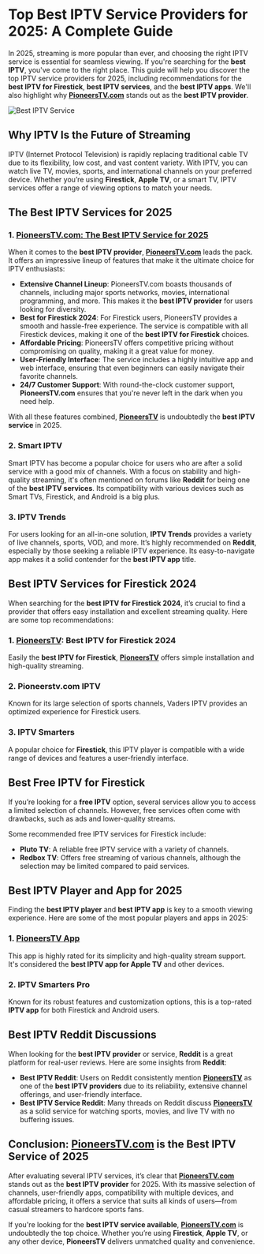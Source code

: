 # Top Best IPTV Service Providers for 2025: A Complete Guide

In 2025, streaming is more popular than ever, and choosing the right IPTV service is essential for seamless viewing. If you're searching for the **best IPTV**, you've come to the right place. This guide will help you discover the top IPTV service providers for 2025, including recommendations for the **best IPTV for Firestick**, **best IPTV services**, and the **best IPTV apps**. We'll also highlight why **[PioneersTV.com](https://pioneerstv.com)** stands out as the **best IPTV provider**.

![Best IPTV Service](https://media-hosting.imagekit.io/ae5faef3583d4474/Screenshot%202025-04-11%20173542.png?Expires=1838997351&Key-Pair-Id=K2ZIVPTIP2VGHC&Signature=b7wtpPPia6tBpQI1xINVGO630wCzBb9JM99tMHGp9MsK0PBwVOF6~EAEg3M2~VRSEkwIx6eguDh1qxRp0PIVLATQeD5NgPsKJj1JXiqj-naFZgIBBVIsBt~X-SubZIRHc0oudBvUP83amYMHlVxgYBvyCTiiYDnuyhqX0UoayVI3yjlfVCmbSeU~0Qw2Wi8vZpSVPfHTYwwcnxk7CxdHEyXXFPQUfNuZ12nHn~AMCiOtRdnzTJUnKDR3WaOuIy5hHgF9LWiIj9-K~cgPd3jXTAzniQJlbMrWLYN9sB1tAETZ4QuQdgoVMj~hqm3kjz4yA3qXcH44jouSLuV5Cij47Q__)

## Why IPTV Is the Future of Streaming

IPTV (Internet Protocol Television) is rapidly replacing traditional cable TV due to its flexibility, low cost, and vast content variety. With IPTV, you can watch live TV, movies, sports, and international channels on your preferred device. Whether you’re using **Firestick**, **Apple TV**, or a smart TV, IPTV services offer a range of viewing options to match your needs.

## The Best IPTV Services for 2025

### 1. [PioneersTV.com: The Best IPTV Service for 2025](https://pioneerstv.com)

When it comes to the **best IPTV provider**, **[PioneersTV.com](https://pioneerstv.com)** leads the pack. It offers an impressive lineup of features that make it the ultimate choice for IPTV enthusiasts:

- **Extensive Channel Lineup**: PioneersTV.com boasts thousands of channels, including major sports networks, movies, international programming, and more. This makes it the **best IPTV provider** for users looking for diversity.
- **Best for Firestick 2024**: For Firestick users, PioneersTV provides a smooth and hassle-free experience. The service is compatible with all Firestick devices, making it one of the **best IPTV for Firestick** choices.
- **Affordable Pricing**: PioneersTV offers competitive pricing without compromising on quality, making it a great value for money.
- **User-Friendly Interface**: The service includes a highly intuitive app and web interface, ensuring that even beginners can easily navigate their favorite channels.
- **24/7 Customer Support**: With round-the-clock customer support, **PioneersTV.com** ensures that you're never left in the dark when you need help.
  
With all these features combined, **[PioneersTV](https://pioneerstv.com)** is undoubtedly the **best IPTV service** in 2025.

### 2. Smart IPTV

Smart IPTV has become a popular choice for users who are after a solid service with a good mix of channels. With a focus on stability and high-quality streaming, it's often mentioned on forums like **Reddit** for being one of the **best IPTV services**. Its compatibility with various devices such as Smart TVs, Firestick, and Android is a big plus.

### 3. IPTV Trends

For users looking for an all-in-one solution, **IPTV Trends** provides a variety of live channels, sports, VOD, and more. It’s highly recommended on **Reddit**, especially by those seeking a reliable IPTV experience. Its easy-to-navigate app makes it a solid contender for the **best IPTV app** title.

## Best IPTV Services for Firestick 2024

When searching for the **best IPTV for Firestick 2024**, it’s crucial to find a provider that offers easy installation and excellent streaming quality. Here are some top recommendations:

### 1. [PioneersTV](https://pioneerstv.com): Best IPTV for Firestick 2024

Easily the **best IPTV for Firestick**, **[PioneersTV](https://pioneerstv.com)** offers simple installation and high-quality streaming.

### 2. Pioneerstv.com IPTV

Known for its large selection of sports channels, Vaders IPTV provides an optimized experience for Firestick users.

### 3. IPTV Smarters

A popular choice for **Firestick**, this IPTV player is compatible with a wide range of devices and features a user-friendly interface.

## Best Free IPTV for Firestick

If you’re looking for a **free IPTV** option, several services allow you to access a limited selection of channels. However, free services often come with drawbacks, such as ads and lower-quality streams.

Some recommended free IPTV services for Firestick include:

- **Pluto TV**: A reliable free IPTV service with a variety of channels.
- **Redbox TV**: Offers free streaming of various channels, although the selection may be limited compared to paid services.

## Best IPTV Player and App for 2025

Finding the **best IPTV player** and **best IPTV app** is key to a smooth viewing experience. Here are some of the most popular players and apps in 2025:

### 1. [PioneersTV App](https://pioneerstv.com)

This app is highly rated for its simplicity and high-quality stream support. It's considered the **best IPTV app for Apple TV** and other devices.

### 2. IPTV Smarters Pro

Known for its robust features and customization options, this is a top-rated **IPTV app** for both Firestick and Android users.

## Best IPTV Reddit Discussions

When looking for the **best IPTV provider** or service, **Reddit** is a great platform for real-user reviews. Here are some insights from **Reddit**:

- **Best IPTV Reddit**: Users on Reddit consistently mention **[PioneersTV](https://pioneerstv.com)** as one of the **best IPTV providers** due to its reliability, extensive channel offerings, and user-friendly interface.
- **Best IPTV Service Reddit**: Many threads on Reddit discuss **[PioneersTV](https://pioneerstv.com)** as a solid service for watching sports, movies, and live TV with no buffering issues.

## Conclusion: [PioneersTV.com](https://pioneerstv.com) is the Best IPTV Service of 2025

After evaluating several IPTV services, it’s clear that **[PioneersTV.com](https://pioneerstv.com)** stands out as the **best IPTV provider** for 2025. With its massive selection of channels, user-friendly apps, compatibility with multiple devices, and affordable pricing, it offers a service that suits all kinds of users—from casual streamers to hardcore sports fans.

If you're looking for the **best IPTV service available**, **[PioneersTV.com](https://pioneerstv.com)** is undoubtedly the top choice. Whether you’re using **Firestick**, **Apple TV**, or any other device, **PioneersTV** delivers unmatched quality and convenience.
